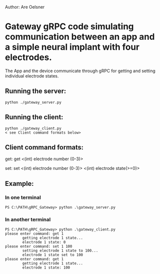 Author: Are Oelsner

# Gateway gRPC code simulating communication between an app and a simple neural implant with four electrodes. 
The App and the device communicate through gRPC for getting and setting individual electrode states. 

## Running the server: 
    python ./gateway_server.py

## Running the client: 
    python ./gateway_client.py
    < see Client command formats below>


## Client command formats:
get:
    get <(int) electrode number (0-3)>

set:
    set <(int) electrode number (0-3)> <(int) electrode state(>=0)>

## Example: 
### In one terminal

```
PS C:\PATH\gRPC_Gateway> python .\gateway_server.py
```

### In another terminal

```
PS C:\PATH\gRPC_Gateway> python .\gateway_client.py
please enter command: get 1
        getting electrode 1 state...
        electrode 1 state: 0
please enter command: set 1 100
        setting electrode 1 state to 100...
        electrode 1 state set to 100
please enter command: get 1
        getting electrode 1 state...
        electrode 1 state: 100
```

